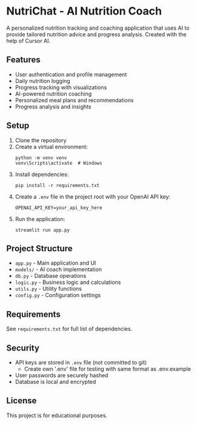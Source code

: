 # NutriChat - AI Nutrition Coach

A personalized nutrition tracking and coaching application that uses AI to provide tailored nutrition advice and progress analysis. Created with the help of Cursor AI.

## Features

- User authentication and profile management
- Daily nutrition logging
- Progress tracking with visualizations
- AI-powered nutrition coaching
- Personalized meal plans and recommendations
- Progress analysis and insights

## Setup

1. Clone the repository
2. Create a virtual environment:
   ```
   python -m venv venv
   venv\Scripts\activate  # Windows
   ```
3. Install dependencies:
   ```
   pip install -r requirements.txt
   ```
4. Create a `.env` file in the project root with your OpenAI API key:
   ```
   OPENAI_API_KEY=your_api_key_here
   ```
5. Run the application:
   ```
   streamlit run app.py
   ```

## Project Structure

- `app.py` - Main application and UI
- `models/` - AI coach implementation
- `db.py` - Database operations
- `logic.py` - Business logic and calculations
- `utils.py` - Utility functions
- `config.py` - Configuration settings

## Requirements

See `requirements.txt` for full list of dependencies.

## Security

- API keys are stored in `.env` file (not committed to git)
   - Create own '.env' file for testing with same format as .env.example
- User passwords are securely hashed
- Database is local and encrypted

## License

This project is for educational purposes.
